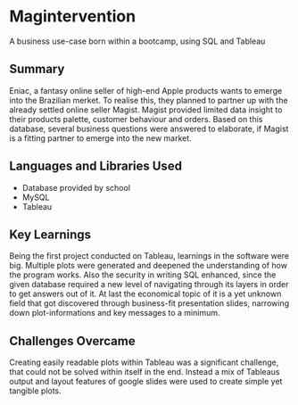 # Magintervention
A business use-case born within a bootcamp, using SQL and Tableau

## Summary
Eniac, a fantasy online seller of high-end Apple products wants to emerge into the Brazilian merket. To realise this, they planned to partner up with the already settled online seller Magist.
Magist provided limited data insight to their products palette, customer behaviour and orders. Based on this database, several business questions were answered to elaborate, if Magist is a fitting partner to emerge into the new market.

## Languages and Libraries Used
- Database provided by school
- MySQL
- Tableau

## Key Learnings
Being the first project conducted on Tableau, learnings in the software were big. Multiple plots were generated and deepened the understanding of how the program works.
Also the security in writing SQL enhanced, since the given database required a new level of navigating through its layers in order to get answers out of it.
At last the economical topic of it is a yet unknown field that got discovered through business-fit presentation slides, narrowing down plot-informations and key messages to a minimum.

## Challenges Overcame
Creating easily readable plots within Tableau was a significant challenge, that could not be solved within itself in the end. Instead a mix of Tableaus output and layout features of google slides were used to create simple yet tangible plots.
